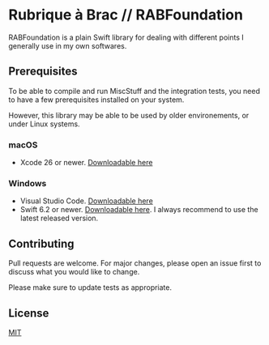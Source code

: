 # Rubrique à Brac // RABFoundation

RABFoundation is a plain Swift library for dealing with different points I generally use in my own softwares.

## Prerequisites

To be able to compile and run MiscStuff and the integration tests, you need to have a few prerequisites installed on your system.

However, this library may be able to be used by older environements, or under Linux systems.

### macOS

- Xcode 26 or newer. [Downloadable here](https://developer.apple.com/xcode/)

### Windows

- Visual Studio Code. [Downloadable here](https://code.visualstudio.com/Download)
- Swift 6.2 or newer. [Downloadable here](https://swift.org/download/#releases). I always recommend to use the latest released version.

## Contributing

Pull requests are welcome. For major changes, please open an issue first
to discuss what you would like to change.

Please make sure to update tests as appropriate.

## License

[MIT](LICENSE.txt)
